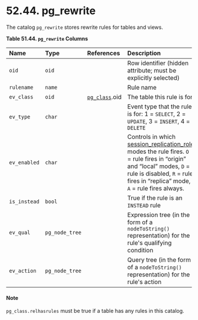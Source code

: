 # 52.44. pg\_rewrite

The catalog `pg_rewrite` stores rewrite rules for tables and views.

**Table 51.44. `pg_rewrite` Columns**

| Name | Type | References | Description |
| :--- | :--- | :--- | :--- |
| `oid` | `oid` |   | Row identifier \(hidden attribute; must be explicitly selected\) |
| `rulename` | `name` |   | Rule name |
| `ev_class` | `oid` | [`pg_class`](https://www.postgresql.org/docs/10/static/catalog-pg-class.html).oid | The table this rule is for |
| `ev_type` | `char` |   | Event type that the rule is for: 1 = `SELECT`, 2 = `UPDATE`, 3 = `INSERT`, 4 = `DELETE` |
| `ev_enabled` | `char` |   | Controls in which [session\_replication\_role](https://www.postgresql.org/docs/10/static/runtime-config-client.html#GUC-SESSION-REPLICATION-ROLE) modes the rule fires. `O` = rule fires in “origin” and “local” modes, `D` = rule is disabled, `R` = rule fires in “replica” mode, `A` = rule fires always. |
| `is_instead` | `bool` |   | True if the rule is an `INSTEAD` rule |
| `ev_qual` | `pg_node_tree` |   | Expression tree \(in the form of a `nodeToString()` representation\) for the rule's qualifying condition |
| `ev_action` | `pg_node_tree` |   | Query tree \(in the form of a `nodeToString()` representation\) for the rule's action |

#### Note

`pg_class.relhasrules` must be true if a table has any rules in this catalog.

